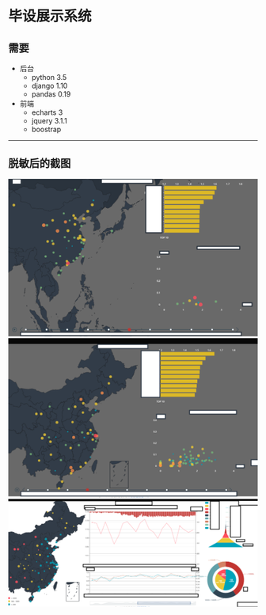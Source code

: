 # 毕设展示系统
## 需要
- 后台
    - python 3.5
    - django 1.10
    - pandas 0.19
- 前端
    - echarts 3
    - jquery 3.1.1
    - boostrap
------------
## 脱敏后的截图
![img](png/搜狗截图20170405224427.png)
![img](png/搜狗截图20170405224547.png)
![img](png/搜狗截图20170405224640.png)